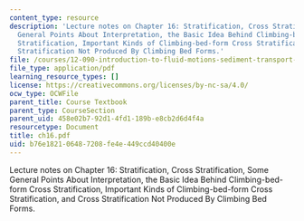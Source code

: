 ```yaml
---
content_type: resource
description: 'Lecture notes on Chapter 16: Stratification, Cross Stratification, Some
  General Points About Interpretation, the Basic Idea Behind Climbing-bed-form Cross
  Stratification, Important Kinds of Climbing-bed-form Cross Stratification, and Cross
  Stratification Not Produced By Climbing Bed Forms.'
file: /courses/12-090-introduction-to-fluid-motions-sediment-transport-and-current-generated-sedimentary-structures-fall-2006/b76e182106487208fe4e449ccd40400e_ch16.pdf
file_type: application/pdf
learning_resource_types: []
license: https://creativecommons.org/licenses/by-nc-sa/4.0/
ocw_type: OCWFile
parent_title: Course Textbook
parent_type: CourseSection
parent_uid: 458e02b7-92d1-4fd1-189b-e8cb2d6d4f4a
resourcetype: Document
title: ch16.pdf
uid: b76e1821-0648-7208-fe4e-449ccd40400e
---
```

Lecture notes on Chapter 16: Stratification, Cross Stratification, Some General Points About Interpretation, the Basic Idea Behind Climbing-bed-form Cross Stratification, Important Kinds of Climbing-bed-form Cross Stratification, and Cross Stratification Not Produced By Climbing Bed Forms.